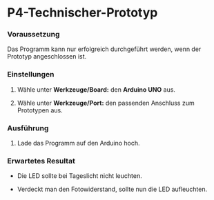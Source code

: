 # P4-Technischer-Prototyp

### Voraussetzung

Das Programm kann nur erfolgreich durchgeführt werden, wenn der Prototyp angeschlossen ist.

### Einstellungen

1. Wähle unter **Werkzeuge/Board:** den **Arduino UNO** aus.

2. Wähle unter **Werkzeuge/Port:** den passenden Anschluss zum Prototypen aus.

### Ausführung

1. Lade das Programm auf den Arduino hoch.

### Erwartetes Resultat

- Die LED sollte bei Tageslicht nicht leuchten.

- Verdeckt man den Fotowiderstand, sollte nun die LED aufleuchten.
